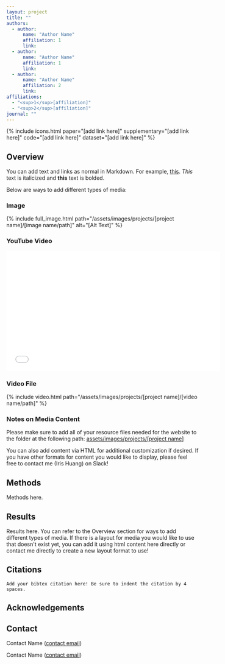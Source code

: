```yaml
---
layout: project
title: ""
authors:
  - author:
      name: "Author Name"
      affiliation: 1
      link:
  - author:
      name: "Author Name"
      affiliation: 1
      link:
  - author:
      name: "Author Name"
      affiliation: 2
      link:
affiliations:
  - "<sup>1</sup>[affiliation]"
  - "<sup>2</sup>[affiliation]"
journal: ""
---
```


{% include icons.html paper="[add link here]" supplementary="[add link here]" code="[add link here]" dataset="[add link here]" %}

## Overview

You can add text and links as normal in Markdown. For example, [this](isalink.com). _This_ text is italicized and **this** text is bolded.

Below are ways to add different types of media:

### Image

{% include full_image.html path="/assets/images/projects/[project name]/[image name/path]" alt="[Alt Text]" %}

### YouTube Video

<div class="center">
    <iframe width="560" height="315" src="[link here]" title="YouTube video player" frameborder="0" allow="accelerometer; autoplay; clipboard-write; encrypted-media; gyroscope; picture-in-picture; web-share" allowfullscreen></iframe>
</div>

### Video File

{% include video.html path="/assets/images/projects/[project name]/[video name/path]" %}

### Notes on Media Content

Please make sure to add all of your resource files needed for the website to the folder at the following path: [assets/images/projects/[project name]](/assets/images/projects/)

You can also add content via HTML for additional customization if desired. If you have other formats for content you would like to display, please feel free to contact me (Iris Huang) on Slack!

## Methods

Methods here.

## Results

Results here. You can refer to the Overview section for ways to add different types of media. If there is a layout for media you would like to use that doesn't exist yet, you can add it using html content here directly or contact me directly to create a new layout format to use!

## Citations

    Add your bibtex citation here! Be sure to indent the citation by 4 spaces.

## Acknowledgements

## Contact

Contact Name ([contact email](contact_email@email.com))

Contact Name ([contact email](contact_email@email.com))
